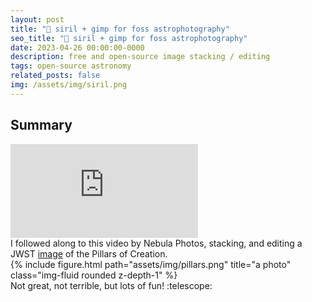 ```yaml
---
layout: post
title: "🔭 siril + gimp for foss astrophotography"
seo_title: "🔭 siril + gimp for foss astrophotography"
date: 2023-04-26 00:00:00-0000
description: free and open-source image stacking / editing
tags: open-source astronomy
related_posts: false
img: /assets/img/siril.png
---
```

## Summary

<div class="row" >
    <div class="col-sm mt-3 mt-md-0">
        <div class ="embed-responsive embed-responsive-16by9"><iframe src="https://www.youtube-nocookie.com/embed/TibmrYJEgVA" frameborder="0" webkitallowfullscreen mozallowfullscreen allowfullscreen></iframe></div>
    </div>
</div>
<div class="caption">
    I followed along to this video by Nebula Photos, stacking, and editing a JWST <a href="https://www.nasa.gov/feature/goddard/2022/nasa-s-webb-takes-star-filled-portrait-of-pillars-of-creation/">image</a> of the Pillars of Creation.
</div>

<div class="row">
    <div class="col-sm mt-1 mt-md-0">
        {% include figure.html path="assets/img/pillars.png" title="a photo" class="img-fluid rounded z-depth-1" %}
    </div>
</div>
<div class="caption">
    Not great, not terrible, but lots of fun! :telescope:
</div>
